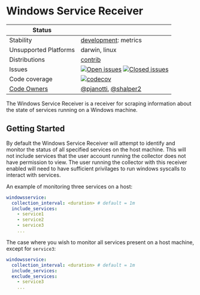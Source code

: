 # Windows Service Receiver

<!-- status autogenerated section -->

| Status                                                                                                                           |                                                                                                                                                                                                                                                                                                                                                                                                                                                                                                                                                                                                                                                                                                                                     |
| -------------------------------------------------------------------------------------------------------------------------------- | ----------------------------------------------------------------------------------------------------------------------------------------------------------------------------------------------------------------------------------------------------------------------------------------------------------------------------------------------------------------------------------------------------------------------------------------------------------------------------------------------------------------------------------------------------------------------------------------------------------------------------------------------------------------------------------------------------------------------------------- |
| Stability                                                                                                                        | [development]: metrics                                                                                                                                                                                                                                                                                                                                                                                                                                                                                                                                                                                                                                                                                                              |
| Unsupported Platforms                                                                                                            | darwin, linux                                                                                                                                                                                                                                                                                                                                                                                                                                                                                                                                                                                                                                                                                                                       |
| Distributions                                                                                                                    | [contrib]                                                                                                                                                                                                                                                                                                                                                                                                                                                                                                                                                                                                                                                                                                                           |
| Issues                                                                                                                           | [![Open issues](https://img.shields.io/github/issues-search/open-telemetry/opentelemetry-collector-contrib?query=is%3Aissue%20is%3Aopen%20label%3Areceiver%2Fwindowsservice%20&label=open&color=orange&logo=opentelemetry)](https://github.com/open-telemetry/opentelemetry-collector-contrib/issues?q=is%3Aopen+is%3Aissue+label%3Areceiver%2Fwindowsservice) [![Closed issues](https://img.shields.io/github/issues-search/open-telemetry/opentelemetry-collector-contrib?query=is%3Aissue%20is%3Aclosed%20label%3Areceiver%2Fwindowsservice%20&label=closed&color=blue&logo=opentelemetry)](https://github.com/open-telemetry/opentelemetry-collector-contrib/issues?q=is%3Aclosed+is%3Aissue+label%3Areceiver%2Fwindowsservice) |
| Code coverage                                                                                                                    | [![codecov](https://codecov.io/github/open-telemetry/opentelemetry-collector-contrib/graph/main/badge.svg?component=receiver_windowsservice)](https://app.codecov.io/gh/open-telemetry/opentelemetry-collector-contrib/tree/main/?components%5B0%5D=receiver_windowsservice&displayType=list)                                                                                                                                                                                                                                                                                                                                                                                                                                       |
| [Code Owners](https://github.com/open-telemetry/opentelemetry-collector-contrib/blob/main/CONTRIBUTING.md#becoming-a-code-owner) | [@pjanotti](https://www.github.com/pjanotti), [@shalper2](https://www.github.com/shalper2)                                                                                                                                                                                                                                                                                                                                                                                                                                                                                                                                                                                                                                          |

[development]: https://github.com/open-telemetry/opentelemetry-collector/blob/main/docs/component-stability.md#development
[contrib]: https://github.com/open-telemetry/opentelemetry-collector-releases/tree/main/distributions/otelcol-contrib

<!-- end autogenerated section -->

The Windows Service Receiver is a receiver for scraping information about the state of services running on a Windows machine.

## Getting Started

By default the Windows Service Receiver will attempt to identify and monitor the status of all specified services on the host machine. This will not include services that the user account running the collector does not have permission to view. The user running the collector with this receiver enabled will need to have sufficient privilages to run windows syscalls to interact with services.

An example of monitoring three services on a host:

```yaml
windowsservice:
  collection_interval: <duration> # default = 1m
  include_services:
    - service1
    - service2
    - service3
    ...
```

The case where you wish to monitor all services present on a host machine, except for `service3`:

```yaml
windowsservice:
  collection_interval: <duration> # default = 1m
  include_services:
  exclude_services:
    - service3
    ...
```
